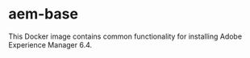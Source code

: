 
# aem-base

This Docker image contains common functionality for installing Adobe Experience Manager 6.4.
